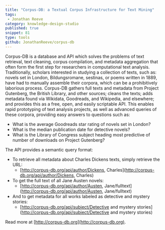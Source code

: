 ```yaml
---
title: "Corpus-DB: a Textual Corpus Infrastructure for Text Mining"
tags:
 - Jonathan Reeve
category: knowledge-design-studio
published: true
snippet: 81
type: tools
github: JonathanReeve/corpus-db
---
```


Corpus-DB is a database and API which solves the problems of text retrieval, text cleaning, corpus compilation, and metadata aggregation that often form the first step for researchers in computational text analysis. Traditionally, scholars interested in studying a collection of texts, such as: novels set in London, Bildungsromane, sestinas, or poems written in 1889, have had to manually assemble their corpora, which can be a prohibitively laborious process. Corpus-DB gathers full texts and metadata from Project Gutenberg, the British Library, and other sources; cleans the texts; adds metadata found via Wikidata, Goodreads, and Wikipedia, and elsewhere; and provides this as a free, open, and easily scriptable API. This enables rapid prototyping of text analysis projects, as well as advanced queries of these corpora, providing easy answers to questions such as: 

 - What is the average Goodreads star rating of novels set in London? 
 - What is the median publication date for detective novels? 
 - What is the Library of Congress subject heading most predictive of number of downloads on Project Gutenberg?

The API provides a semantic query format: 

 - To retrieve all metadata about Charles Dickens texts, simply retrieve the URL: 
   - [http://corpus-db.org/api/author/Dickens, Charles](http://corpus-db.org/api/author/Dickens, Charles)
 - To get the full text of all Jane Austen novels: 
   - [http://corpus-db.org/api/author/Austen, Jane/fulltext](http://corpus-db.org/api/author/Austen, Jane/fulltext)
 - And to get metadata for all works labeled as detective and mystery stories: 
   - [http://corpus-db.org/api/subject/Detective and mystery stories](http://corpus-db.org/api/subject/Detective and mystery stories)

Read more at [http://corpus-db.org](http://corpus-db.org).

